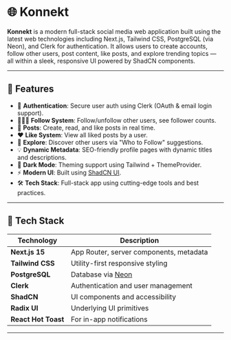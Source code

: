 # 🌐 Konnekt

**Konnekt** is a modern full-stack social media web application built using the latest web technologies including Next.js, Tailwind CSS, PostgreSQL (via Neon), and Clerk for authentication. It allows users to create accounts, follow other users, post content, like posts, and explore trending topics — all within a sleek, responsive UI powered by ShadCN components.

---

## 🚀 Features

- 🔐 **Authentication**: Secure user auth using Clerk (OAuth & email login support).
- 🧑‍🤝‍🧑 **Follow System**: Follow/unfollow other users, see follower counts.
- 📝 **Posts**: Create, read, and like posts in real time.
- ❤️ **Like System**: View all liked posts by a user.
- 🧭 **Explore**: Discover other users via "Who to Follow" suggestions.
- 💡 **Dynamic Metadata**: SEO-friendly profile pages with dynamic titles and descriptions.
- 🌙 **Dark Mode**: Theming support using Tailwind + ThemeProvider.
- ⚡ **Modern UI**: Built using [ShadCN UI](https://ui.shadcn.com/).
- 🛠️ **Tech Stack**: Full-stack app using cutting-edge tools and best practices.

---

## 🧰 Tech Stack

| Technology      | Description                             |
|------------------|-----------------------------------------|
| **Next.js 15**   | App Router, server components, metadata |
| **Tailwind CSS** | Utility-first responsive styling        |
| **PostgreSQL**   | Database via [Neon](https://neon.tech/) |
| **Clerk**        | Authentication and user management      |
| **ShadCN**       | UI components and accessibility         |
| **Radix UI**     | Underlying UI primitives                |
| **React Hot Toast** | For in-app notifications           |

---
